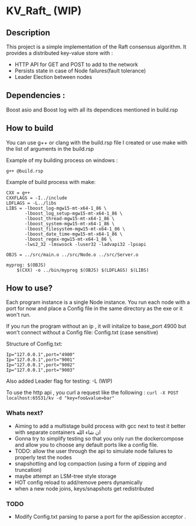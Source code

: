 # KV_Raft_ (WIP)



## Description
This project is a simple implementation of the Raft consensus algorithm.
It provides a distributed key-value store with :
- HTTP API for GET and POST to add to the network 
- Persists state in case of Node failures(fault tolerance)
- Leader Election between nodes



## Dependencies :
Boost asio and Boost log with all its dependices mentioned in build.rsp

## How to build

You can use g++ or clang with the build.rsp file I created  or  use make with the list of arguments in the build.rsp 

Example of my building process on windows :

```
g++ @build.rsp 
```

Example of build process with make:
```
CXX = g++
CXXFLAGS = -I../include
LDFLAGS = -L../libs
LIBS = -lboost_log-mgw15-mt-x64-1_86 \
       -lboost_log_setup-mgw15-mt-x64-1_86 \
       -lboost_thread-mgw15-mt-x64-1_86 \
       -lboost_system-mgw15-mt-x64-1_86 \
       -lboost_filesystem-mgw15-mt-x64-1_86 \
       -lboost_date_time-mgw15-mt-x64-1_86 \
       -lboost_regex-mgw15-mt-x64-1_86 \
       -lws2_32 -lmswsock -luser32 -ladvapi32 -lpsapi

OBJS = ../src/main.o ../src/Node.o ../src/Server.o

myprog: $(OBJS)
	$(CXX) -o ../bin/myprog $(OBJS) $(LDFLAGS) $(LIBS)

```

## How to use?

Each program instance is a single Node instance.
You run each node with a port for now and place a Config file in the same directory as the exe or it won't run.

If you run the program without an ip , it will initalize to base_port 4900 but won't connect without a Config file: Config.txt (case sensitive)

Structure of Config.txt:

```
Ip="127.0.0.1",port="4900"
Ip="127.0.0.1",port="9001"
Ip="127.0.0.1",port="9002"
Ip="127.0.0.1",port="9003"
````

Also added Leader flag for testing: -L (WIP)

To use the http api , you curl a request like the following :
```curl -X POST localhost:65531/kv -d "key=foo&value=bar"```


### Whats next?
- Aiming to add a multistage build process with gcc next to test it better with separate containers ان شاء الله
- Gonna try to simplify testing so that you only run the dockercompose and allow you to choose any default ports like a config file.
- TODO: allow the user through the api to simulate node failures to properly test the nodes
- snapshotting and log compaction (using a form of zipping and truncation)
- maybe attempt an LSM-tree style storage
- HOT config reload to add/remove peers dynamically
- when a new node joins, keys/snapshots get redistributed

### TODO 
- Modify Config.txt parsing to parse a port for the apiSession acceptor .
